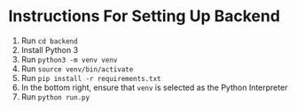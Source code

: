 # Instructions For Setting Up Backend

1. Run ```cd backend```
2. Install Python 3
3. Run ```python3 -m venv venv```
4. Run ```source venv/bin/activate```
5. Run ```pip install -r requirements.txt```
6. In the bottom right, ensure that ```venv``` is selected as the Python Interpreter
7. Run ```python run.py```